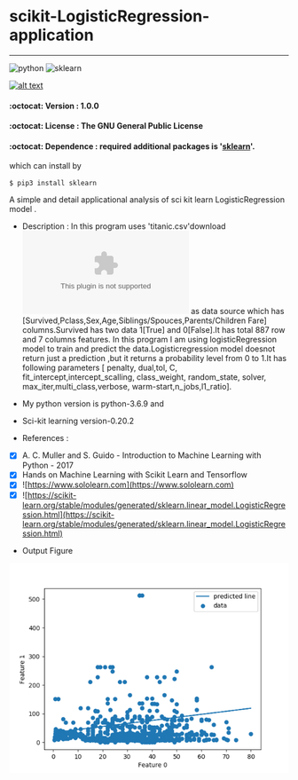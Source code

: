 # scikit-LogisticRegression-application
-----------

![python](https://img.shields.io/badge/python-3.6.9-blue)
![sklearn](https://img.shields.io/badge/scikit--learn-0.20.2-red)
<!-- Please don't remove this: Grab your social icons from https://github.com/carlsednaoui/gitsocial -->

<!-- display the social media buttons in your README -->

[![alt text][1.1]][1]



<!-- links to social media icons -->
<!-- no need to change these -->

<!-- icons with padding -->

[1.1]: http://i.imgur.com/tXSoThF.png (twitter icon with padding)


<!-- icons without padding -->

[1.2]: http://i.imgur.com/wWzX9uB.png (twitter icon without padding)



<!-- links to your social media accounts -->
<!-- update these accordingly -->

[1]: https://twitter.com/kar_bapon


<!-- Please don't remove this: Grab your social icons from https://github.com/carlsednaoui/gitsocial -->



#### :octocat: Version : 1.0.0
#### :octocat: License :  The GNU General Public License
#### :octocat: Dependence : required additional packages is '[sklearn](https://scikit-learn.org/stable/)'.
which can install by
```
$ pip3 install sklearn
```
A simple and detail applicational analysis of sci kit learn LogisticRegression model .
* Description : 
In this program uses 'titanic.csv'download ![link](https://sololearn.com/uploads/files/titanic.csv)
as data source which has
[Survived,Pclass,Sex,Age,Siblings/Spouces,Parents/Children Fare] columns.Survived has two data 
1[True] and 0[False].It has total 887 row and 7 columns features.
In this program I am using logisticRegression model
to train and predict the data.Logisticregression model 
doesnot return just a prediction ,but it returns a probability
level from 0 to 1.It has following parameters
[ penalty, dual,tol, C, fit_intercept,intercept_scalling, class_weight, random_state, solver, max_iter,multi_class,verbose, warm-start,n_jobs,l1_ratio].

* My python version is python-3.6.9 and
* Sci-kit learning version-0.20.2

* References :  
- [x] A. C. Muller and S. Guido - Introduction to Machine Learning with Python - 2017
- [x] Hands on Machine Learning with Scikit Learn and Tensorflow
- [x] ![https://www.sololearn.com](https://www.sololearn.com)
- [x] ![https://scikit-learn.org/stable/modules/generated/sklearn.linear_model.LogisticRegression.html](https://scikit-learn.org/stable/modules/generated/sklearn.linear_model.LogisticRegression.html)

* Output Figure

![Output Figure](https://github.com/baponkar/scikit-LogisticRegression-application/blob/master/logestic_regression_figure.png)

